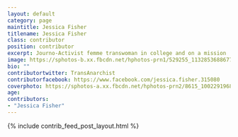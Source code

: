 ```yaml
---
layout: default
category: page
maintitle: Jessica Fisher
titlename: Jessica Fisher
class: contributor
position: contributor
excerpt: Journo-Activist femme transwoman in college and on a mission
image: https://sphotos-b.xx.fbcdn.net/hphotos-prn1/529255_113285368867765_2115314370_n.jpg
bio: ""
contributortwitter: TransAnarchist
contributorfacebook: https://www.facebook.com/jessica.fisher.315080
coverphoto: https://sphotos-a.xx.fbcdn.net/hphotos-prn2/8615_100229196840049_1471071145_n.jpg
age: 
contributors: 
- "Jessica Fisher"
---
```

{% include contrib_feed_post_layout.html %}
